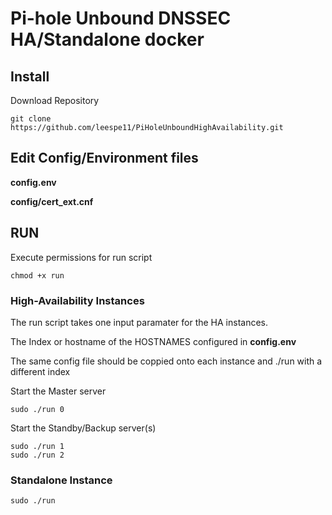 # Pi-hole Unbound DNSSEC HA/Standalone docker
## Install
Download Repository
```
git clone https://github.com/leespe11/PiHoleUnboundHighAvailability.git
````
## Edit Config/Environment files
**config.env**

**config/cert_ext.cnf**

## RUN
Execute permissions for run script
```
chmod +x run
```
### High-Availability Instances
The run script takes one input paramater for the HA instances.

The Index or hostname of the HOSTNAMES configured in **config.env**

The same config file should be coppied onto each instance and ./run with a different index


Start the Master server
```
sudo ./run 0
```
Start the Standby/Backup server(s)
```
sudo ./run 1
sudo ./run 2
```

### Standalone Instance
```
sudo ./run
```